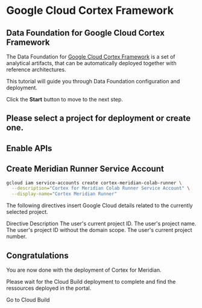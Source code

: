 # Google Cloud Cortex Framework
<walkthrough-tutorial-duration duration="30min"></walkthrough-tutorial-duration>

## Data Foundation for Google Cloud Cortex Framework
The Data Foundation for [Google Cloud Cortex Framework](https://cloud.google.com/solutions/cortex) is a set of analytical artifacts, that can be automatically deployed together with reference architectures.

This tutorial will guide you through Data Foundation configuration and deployment.

Click the **Start** button to move to the next step.

## Please select a project for deployment or create one.
<walkthrough-project-setup billing=true></walkthrough-project-setup>

## Enable APIs
<walkthrough-cloud-shell-icon></walkthrough-cloud-shell-icon>

<walkthrough-enable-apis apis="bigquery.googleapis.com"></walkthrough-enable-apis>


## Create Meridian Runner Service Account

```sh
gcloud iam service-accounts create cortex-meridian-colab-runner \
  --description="Cortex for Meridian Colab Runner Service Account" \
  --display-name="Cortex Meridian Runner"
```

The following directives insert Google Cloud details related to the currently selected project.

Directive	Description
<walkthrough-project-id/>	The user's current project ID.
<walkthrough-project-name/>	The user's project name.
<walkthrough-project-id-no-domain/>	The user's project ID without the domain scope.
<walkthrough-project-number/>	The user's current project number.

## Congratulations
<walkthrough-conclusion-trophy></walkthrough-conclusion-trophy>

You are now done with the deployment of Cortex for Meridian.

Please wait for the Cloud Build deployment to complete and find the ressources deployed in the portal.

<walkthrough-spotlight-pointer sectionId="CLOUD_BUILD_SECTION">Go to Cloud Build</walkthrough-spotlight-pointer>


